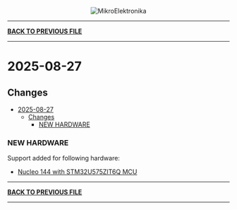 <p align="center">
  <img src="http://www.mikroe.com/img/designs/beta/logo_small.png?raw=true" alt="MikroElektronika"/>
</p>

---

**[BACK TO PREVIOUS FILE](../changelog.md)**

---

# 2025-08-27

## Changes

- [2025-08-27](#2025-08-27)
  - [Changes](#changes)
    - [NEW HARDWARE](#new-hardware)

### NEW HARDWARE

Support added for following hardware:

+ [Nucleo 144 with STM32U575ZIT6Q MCU](https://www.st.com/content/st_com/en/products/evaluation-tools/product-evaluation-tools/mcu-mpu-eval-tools/stm32-mcu-mpu-eval-tools/stm32-nucleo-boards/nucleo-u575zi-q.html)

---

**[BACK TO PREVIOUS FILE](../changelog.md)**

---
